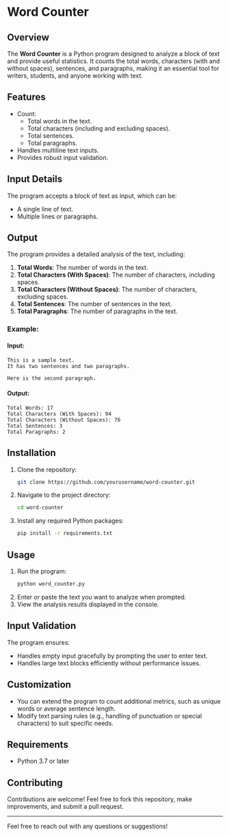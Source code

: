 # Word Counter

## Overview

The **Word Counter** is a Python program designed to analyze a block of text and provide useful statistics. It counts the total words, characters (with and without spaces), sentences, and paragraphs, making it an essential tool for writers, students, and anyone working with text.

## Features

- Count:
  - Total words in the text.
  - Total characters (including and excluding spaces).
  - Total sentences.
  - Total paragraphs.
- Handles multiline text inputs.
- Provides robust input validation.

## Input Details

The program accepts a block of text as input, which can be:

- A single line of text.
- Multiple lines or paragraphs.

## Output

The program provides a detailed analysis of the text, including:

1. **Total Words**: The number of words in the text.
2. **Total Characters (With Spaces)**: The number of characters, including spaces.
3. **Total Characters (Without Spaces)**: The number of characters, excluding spaces.
4. **Total Sentences**: The number of sentences in the text.
5. **Total Paragraphs**: The number of paragraphs in the text.

### Example:

#### Input:
```
This is a sample text.
It has two sentences and two paragraphs.

Here is the second paragraph.
```

#### Output:
```
Total Words: 17
Total Characters (With Spaces): 94
Total Characters (Without Spaces): 76
Total Sentences: 3
Total Paragraphs: 2
```

## Installation

1. Clone the repository:
   ```bash
   git clone https://github.com/yourusername/word-counter.git
   ```
2. Navigate to the project directory:
   ```bash
   cd word-counter
   ```
3. Install any required Python packages:
   ```bash
   pip install -r requirements.txt
   ```

## Usage

1. Run the program:
   ```bash
   python word_counter.py
   ```
2. Enter or paste the text you want to analyze when prompted.
3. View the analysis results displayed in the console.

## Input Validation

The program ensures:

- Handles empty input gracefully by prompting the user to enter text.
- Handles large text blocks efficiently without performance issues.

## Customization

- You can extend the program to count additional metrics, such as unique words or average sentence length.
- Modify text parsing rules (e.g., handling of punctuation or special characters) to suit specific needs.

## Requirements

- Python 3.7 or later

## Contributing

Contributions are welcome! Feel free to fork this repository, make improvements, and submit a pull request.

---

Feel free to reach out with any questions or suggestions!
